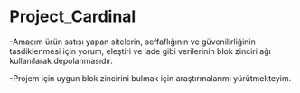 # Project_Cardinal

-Amacım ürün satışı yapan sitelerin, seffaflığının ve güvenilirliğinin tasdiklenmesi için yorum, eleştiri ve iade gibi verilerinin blok zinciri ağı kullanılarak depolanmasıdır.

-Projem için uygun blok zincirini bulmak için araştırmalarımı yürütmekteyim.
